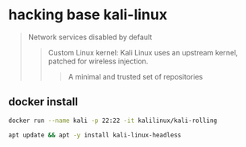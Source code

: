 # hacking base kali-linux

> Network services disabled by default
>
> > Custom Linux kernel: Kali Linux uses an upstream kernel, patched for wireless injection.
> >
> > > A minimal and trusted set of repositories

## docker install

```sh
docker run --name kali -p 22:22 -it kalilinux/kali-rolling

apt update && apt -y install kali-linux-headless
```
